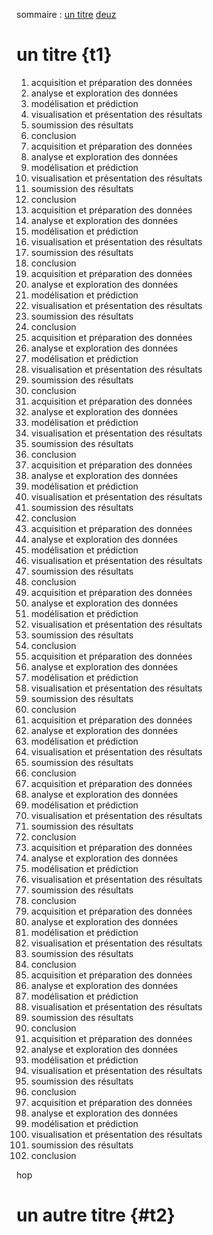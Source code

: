 sommaire :
[un titre](#t1)
[deuz](#t2)

# un titre {t1}

1. acquisition et préparation des données
2. analyse et exploration des données
3. modélisation et prédiction
4. visualisation et présentation des résultats
5. soumission des résultats
6. conclusion
7. acquisition et préparation des données
8. analyse et exploration des données
9. modélisation et prédiction
10. visualisation et présentation des résultats
11. soumission des résultats
12. conclusion
13. acquisition et préparation des données
14. analyse et exploration des données
15. modélisation et prédiction
16. visualisation et présentation des résultats
17. soumission des résultats
18. conclusion
19. acquisition et préparation des données
20. analyse et exploration des données
21. modélisation et prédiction
22. visualisation et présentation des résultats
23. soumission des résultats
24. conclusion
25. acquisition et préparation des données
26. analyse et exploration des données
27. modélisation et prédiction
28. visualisation et présentation des résultats
29. soumission des résultats
30. conclusion
31. acquisition et préparation des données
32. analyse et exploration des données
33. modélisation et prédiction
34. visualisation et présentation des résultats
35. soumission des résultats
36. conclusion
37. acquisition et préparation des données
38. analyse et exploration des données
39. modélisation et prédiction
40. visualisation et présentation des résultats
41. soumission des résultats
42. conclusion
43. acquisition et préparation des données
44. analyse et exploration des données
45. modélisation et prédiction
46. visualisation et présentation des résultats
47. soumission des résultats
48. conclusion
49. acquisition et préparation des données
50. analyse et exploration des données
51. modélisation et prédiction
52. visualisation et présentation des résultats
53. soumission des résultats
54. conclusion
55. acquisition et préparation des données
56. analyse et exploration des données
57. modélisation et prédiction
58. visualisation et présentation des résultats
59. soumission des résultats
60. conclusion
61. acquisition et préparation des données
62. analyse et exploration des données
63. modélisation et prédiction
64. visualisation et présentation des résultats
65. soumission des résultats
66. conclusion
67. acquisition et préparation des données
68. analyse et exploration des données
69. modélisation et prédiction
70. visualisation et présentation des résultats
71. soumission des résultats
72. conclusion
73. acquisition et préparation des données
74. analyse et exploration des données
75. modélisation et prédiction
76. visualisation et présentation des résultats
77. soumission des résultats
78. conclusion
79. acquisition et préparation des données
80. analyse et exploration des données
81. modélisation et prédiction
82. visualisation et présentation des résultats
83. soumission des résultats
84. conclusion
85. acquisition et préparation des données
86. analyse et exploration des données
87. modélisation et prédiction
88. visualisation et présentation des résultats
89. soumission des résultats
90. conclusion
91. acquisition et préparation des données
92. analyse et exploration des données
93. modélisation et prédiction
94. visualisation et présentation des résultats
95. soumission des résultats
96. conclusion
97. acquisition et préparation des données
98. analyse et exploration des données
99. modélisation et prédiction
100. visualisation et présentation des résultats
101. soumission des résultats
102. conclusion

hop

# un autre titre {#t2}
